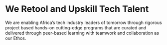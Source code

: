 # We Retool and Upskill Tech Talent
We are enabling Africa’s tech industry leaders of tomorrow through rigorous project based hands-on cutting-edge programs that are curated and delivered through peer-based learning with teamwork and collaboration as our Ethos.
